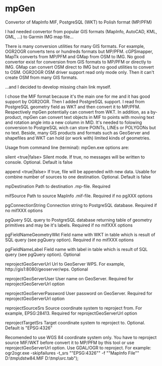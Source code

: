 # mpGen
Convertor of MapInfo MIF, PostgreSQL (WKT) to Polish format (MP/PFM)

I had needed convertor from popular GIS formats (MapInfo, AutoCAD, KML, GML, ...) to Garmin IMG map file...

There is many conversion utilities for many GIS formats.
For example, OGR2OGR converts tens or hundreds formats but MP/PFM.
cGPSmapper, MapTk converts from MP/PFM and GMap from OSM to IMG.
No good convertor exist for conversion from GIS formats to MP/PFM or directly to IMG.
GMap can convert OSM direct to IMG but no good utilities to convert to OSM. OGR2OGR OSM driver support read only mode only. Then it can't create OSM from many GIS formats.

...and I decided to develop missing chain link myself.

I chose the MIF format because it's the main one for me and it has good support by OGR2OGR.
Then I added PostgreSQL support. I read from PostgreSQL geometry field as WKT and then convert it to MP/PFM. Respectively mpGen potentially can convert from WKT.
In addition, as a by-product, mpGen can convert text objects in MIF to points with moving text and rotation angle into a new column in MID. It's needed to folowing conversion to PostgreSQL wich can store POINTs, LINEs or POLYGONs but no text. Beside, many GIS products and formats such as GeoServer and shapefiles and WKT can hold (or work with) limited kinds of geometries.

Usage from command line (terminal):
mpGen.exe <options>
options are:

silent <true|false>
Silent mode. If true, no messages will be written to console. Optional. Default is false

append <true|false>
If true, file will be appended with new data. Usable for combine number of sources to one destination. Optional. Default is false

mpDestination <filepath>
Path to destination .mp-file. Required

mifSource <filepath>
Path to source MapInfo .mif-file. Required if no pgXXX options

pgConnectionString <string>
Connection string to PostgreSQL database. Required if no mifXXX options

pgQuery <string>
SQL query to PostgreSQL database returning table of geometry primitives and may be it's labels. Required if no mifXXX options

pgFieldNameGeometryWkt <string>
Field name with WKT in table which is result of SQL query (see pgQuery option). Required if no mifXXX options

pgFieldNameLabel <string>
Field name with label in table which is result of SQL query (see pgQuery option). Optional

reprojectGeoServerUrl <string>
Url to GeoServer WPS. For example, http://gis1:8080/geoserver/wps. Optional

reprojectGeoServerUser <string>
User name on GeoServer. Required for reprojectGeoServerUrl option

reprojectGeoServerPassword <string>
User password on GeoServer. Required for reprojectGeoServerUrl option

reprojectSourceSrs <string>
Source coordinate system to reproject from. For example, EPSG:28413. Required for reprojectGeoServerUrl option

reprojectTargetSrs <string>
Target coordinate system to reproject to. Optional. Default is "EPSG:4326"

Recomended to use WGS 84 coordinate system only. You have to reproject source MIF/WKT before convert it to MP/PFM by this tool or use reprojectGeoServerUrl option. Use GDAL/OGR to reproject. For example:
ogr2ogr.exe -skipfailures -t_srs ""EPSG:4326"" -f ""MapInfo File"" D:\\tmp\\dstw84.MIF D:\\tmp\\src.tab");
